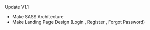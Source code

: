 Update V1.1
- Make SASS Architecture
- Make Landing Page Design (Login , Register , Forgot Password)